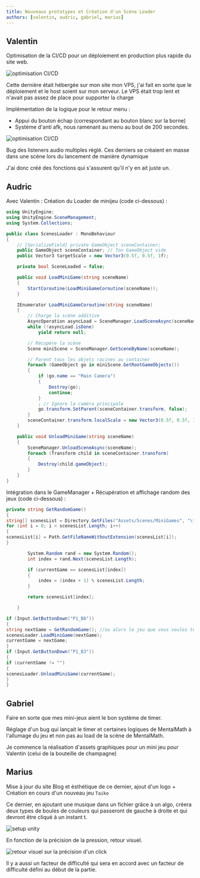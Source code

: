 ```yaml
---
title: Nouveaux prototypes et Création d'un Scène Loader
authors: [valentin, audric, gabriel, marius]
---
```


## Valentin

Optimisation de la CI/CD pour un déploiement en production plus rapide du site web.

![optimisation CI/CD](/img/monsieur-glace.png)

Cette dernière était hébergée sur mon site mon VPS, j'ai fait en sorte que le déploiement et le host soient sur mon serveur. Le VPS était trop lent et n'avait pas assez de place pour supporter la charge

Implémentation de la logique pour le retour menu :

- Appui du bouton échap (correspondant au bouton blanc sur la borne)
- Système d'anti afk, nous ramenant au menu au bout de 200 secondes.

![optimisation CI/CD](/img/back-menu.png)

Bug des listeners audio multiples réglé. Ces derniers se créaient en masse dans une scène lors du lancement de manière dynamique

J'ai donc créé des fonctions qui s'assurent qu'il n'y en ait juste un.

## Audric

Avec Valentin : Création du Loader de minijeu (code ci-dessous) :

```csharp title="ScenesLoader.cd"
using UnityEngine;
using UnityEngine.SceneManagement;
using System.Collections;

public class ScenesLoader : MonoBehaviour
{
    // [SerializeField] private GameObject sceneContainer;
    public GameObject sceneContainer; // Ton GameObject vide
    public Vector3 targetScale = new Vector3(0.5f, 0.5f, 1f);

    private bool SceneLoaded = false;

    public void LoadMiniGame(string sceneName)
    {
        StartCoroutine(LoadMiniGameCoroutine(sceneName));
    }

    IEnumerator LoadMiniGameCoroutine(string sceneName)
    {
        // Charge la scène additive
        AsyncOperation asyncLoad = SceneManager.LoadSceneAsync(sceneName, LoadSceneMode.Additive);
        while (!asyncLoad.isDone)
            yield return null;

        // Récupère la scène
        Scene miniScene = SceneManager.GetSceneByName(sceneName);

        // Parent tous les objets racines au container
        foreach (GameObject go in miniScene.GetRootGameObjects())
        {
            if (go.name == "Main Camera")
            {
                Destroy(go);
                continue;
            }
            ; // Ignore la caméra principale
            go.transform.SetParent(sceneContainer.transform, false);
        }
        sceneContainer.transform.localScale = new Vector3(0.5f, 0.5f, 1f);
    }

    public void UnloadMiniGame(string sceneName)
    {
        SceneManager.UnloadSceneAsync(sceneName);
        foreach (Transform child in sceneContainer.transform)
        {
            Destroy(child.gameObject);
        }
    }
}

```

Intégration dans le GameManager + Récupération et affichage random des jeux (code ci-dessous) :

```csharp title="GameManager.cd"
private string GetRandomGame()
{
string[] scenesList = Directory.GetFiles("Assets/Scenes/MiniGames", "\*.unity");
for (int i = 0; i < scenesList.Length; i++)
{
scenesList[i] = Path.GetFileNameWithoutExtension(scenesList[i]);
}

        System.Random rand = new System.Random();
        int index = rand.Next(scenesList.Length);

        if (currentGame == scenesList[index])
        {
            index = (index + 1) % scenesList.Length;
        }

        return scenesList[index];

    }

if (Input.GetButtonDown("P1_B6"))
{
string nextGame = GetRandomGame(); //ou alors le jeu que vous voulez tester comme ça : nextGame = "SlotMachine";
scenesLoader.LoadMiniGame(nextGame);
currentGame = nextGame;
}
if (Input.GetButtonDown("P1_B3"))
{
if (currentGame != "")
{
scenesLoader.UnloadMiniGame(currentGame);
}
}
```

## Gabriel

Faire en sorte que mes mini-jeux aient le bon système de timer.

Réglage d'un bug qui lançait le timer et certaines logiques de MentalMath à l'allumage du jeu et non pas au load de la scène de MentalMath.

Je commence la réalisation d'assets graphiques pour un mini jeu pour Valentin (celui de la bouteille de champagne)

## Marius

Mise à jour du site Blog et ésthétique de ce dernier, ajout d'un logo + Création en cours d'un nouveau jeu `Taiko`

Ce dernier, en ajoutant une musique dans un fichier grâce à un algo, créera deux types de boules de couleurs qui passeront de gauche à droite et qui devront être cliqué à un instant t.

![setup unity](/img/taikosetup.png)

En fonction de la précision de la pression, retour visuel.

![retour visuel sur la précision d'un click](/img/hitresult-taiko.png)

Il y a aussi un facteur de difficulté qui sera en accord avec un facteur de difficulté défini au début de la partie.
